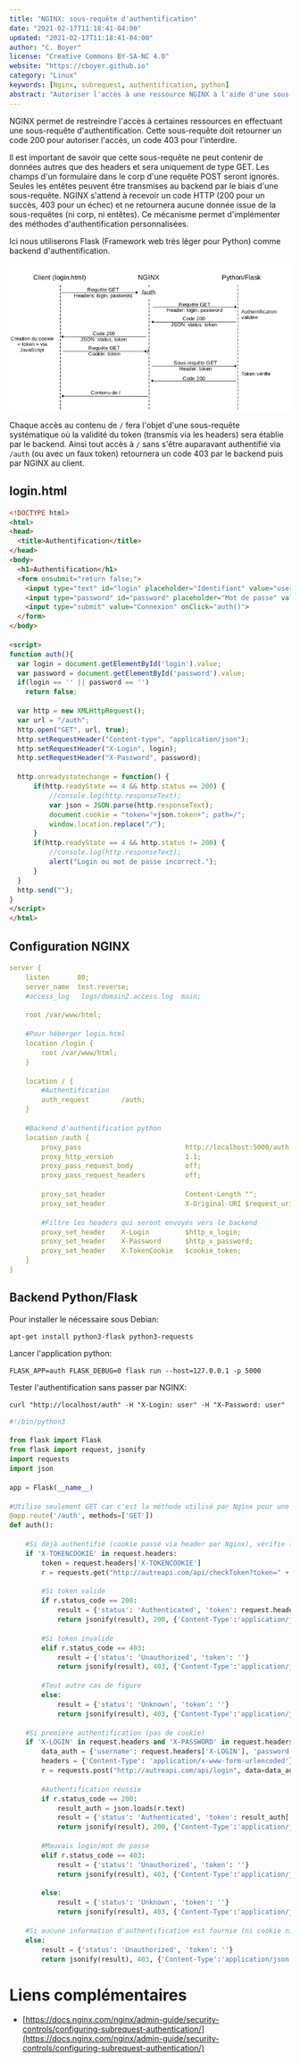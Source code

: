 ```yaml
---
title: "NGINX: sous-requête d'authentification"
date: "2021-02-17T11:18:41-04:00"
updated: "2021-02-17T11:18:41-04:00"
author: "C. Boyer"
license: "Creative Commons BY-SA-NC 4.0"
website: "https://cboyer.github.io"
category: "Linux"
keywords: [Nginx, subrequest, authentification, python]
abstract: "Autoriser l'accès à une ressource NGINX à l'aide d'une sous-requête d'authentification."
---
```



NGINX permet de restreindre l'accès à certaines ressources en effectuant une sous-requête d'authentification. Cette sous-requête doit retourner un code 200 pour autoriser l'accès, un code 403 pour l'interdire.

Il est important de savoir que cette sous-requête ne peut contenir de données autres que des headers et sera uniquement de type GET. Les champs d'un formulaire dans le corp d'une requête POST seront ignorés. Seules les entêtes peuvent être transmises au backend par le biais d'une sous-requête.
NGINX s'attend à recevoir un code HTTP (200 pour un succès, 403 pour un échec) et ne retournera aucune donnée issue de la sous-requêtes (ni corp, ni entêtes).
Ce mécanisme permet d'implémenter des méthodes d'authentification personnalisées.

Ici nous utiliserons Flask (Framework web très léger pour Python) comme backend d'authentification.



![Authentification avec une sous-requête](nginx-subrequest.jpg)


Chaque accès au contenu de `/` fera l'objet d'une sous-requête systématique où la validité du token (transmis via les headers) sera établie par le backend.
Ainsi tout accès à `/` sans s'être auparavant authentifié via `/auth` (ou avec un faux token) retournera un code 403 par le backend puis par NGINX au client.

## login.html
```HTML
<!DOCTYPE html>
<html>
<head>
  <title>Authentification</title>
</head>
<body>
  <h1>Authentification</h1>
  <form onsubmit="return false;">
    <input type="text" id="login" placeholder="Identifiant" value="user" required><br>
    <input type="password" id="password" placeholder="Mot de passe" value="user" required><br>
    <input type="submit" value="Connexion" onClick="auth()">
  </form>
</body>

<script>
function auth(){
  var login = document.getElementById('login').value;
  var password = document.getElementById('password').value;
  if(login == '' || password == '')
    return false;

  var http = new XMLHttpRequest();
  var url = "/auth";
  http.open("GET", url, true);
  http.setRequestHeader("Content-type", "application/json");
  http.setRequestHeader("X-Login", login);
  http.setRequestHeader("X-Password", password); 

  http.onreadystatechange = function() {
      if(http.readyState == 4 && http.status == 200) {
          //console.log(http.responseText);
          var json = JSON.parse(http.responseText);
          document.cookie = "token="+json.token+"; path=/";
          window.location.replace("/");
      }
      if(http.readyState == 4 && http.status != 200) {
          //console.log(http.responseText);
          alert("Login ou mot de passe incorrect.");
      }
  }
  http.send("");
}
</script>
</html>
```

## Configuration NGINX

```YAML
server {
	listen       80;
   	server_name  test.reverse;
   	#access_log   logs/domain2.access.log  main;

	root /var/www/html;

	#Pour héberger login.html
	location /login {
		root /var/www/html;
	}

	location / {
		#Authentification	
		auth_request        /auth;
	}

	#Backend d'authentification python
	location /auth {
        proxy_pass                          http://localhost:5000/auth;
        proxy_http_version                  1.1;
        proxy_pass_request_body             off;
        proxy_pass_request_headers          off;

        proxy_set_header                    Content-Length "";
        proxy_set_header                    X-Original-URI $request_uri;

        #Filtre les headers qui seront envoyés vers le backend
        proxy_set_header    X-Login	        $http_x_login;
        proxy_set_header    X-Password	    $http_x_password;
        proxy_set_header    X-TokenCookie	$cookie_token;
	}
}
```

## Backend Python/Flask

Pour installer le nécessaire sous Debian:
```Console
apt-get install python3-flask python3-requests
```

Lancer l'application python:
```Console
FLASK_APP=auth FLASK_DEBUG=0 flask run --host=127.0.0.1 -p 5000
```

Tester l'authentification sans passer par NGINX:
```Console
curl "http://localhost/auth" -H "X-Login: user" -H "X-Password: user"
```

```Python
#!/bin/python3

from flask import Flask
from flask import request, jsonify
import requests
import json

app = Flask(__name__)

#Utilise seulement GET car c'est la méthode utilisé par Nginx pour une sous-requête d'authentification
@app.route('/auth', methods=['GET'])
def auth():

    #Si déjà authentifié (cookie passé via header par Nginx), vérifie le token (via une autre API)
    if 'X-TOKENCOOKIE' in request.headers:
        token = request.headers['X-TOKENCOOKIE']
        r = requests.get("http://autreapi.com/api/checkToken?token=" + token)

        #Si token valide
        if r.status_code == 200:
            result = {'status': 'Authenticated', 'token': request.headers['X-TOKENCOOKIE']}
            return jsonify(result), 200, {'Content-Type':'application/json', 'X-Token':request.headers['X-TOKENCOOKIE']}

        #Si token invalide
        elif r.status_code == 403:
            result = {'status': 'Unauthorized', 'token': ''}
            return jsonify(result), 403, {'Content-Type':'application/json', 'X-Token':''}

        #Tout autre cas de figure
        else:
            result = {'status': 'Unknown', 'token': ''}
            return jsonify(result), 403, {'Content-Type':'application/json', 'X-Token':''}

    #Si première authentification (pas de cookie)
    if 'X-LOGIN' in request.headers and 'X-PASSWORD' in request.headers:
        data_auth = {'username': request.headers['X-LOGIN'], 'password': request.headers['X-PASSWORD']}
        headers = {'Content-Type': 'application/x-www-form-urlencoded'}
        r = requests.post("http://autreapi.com/api/login", data=data_auth, headers=headers)

        #Authentification réussie
        if r.status_code == 200:
            result_auth = json.loads(r.text)
            result = {'status': 'Authenticated', 'token': result_auth['authToken']}
            return jsonify(result), 200, {'Content-Type':'application/json', 'X-Token':result_auth['authToken']}

        #Mauvais login/mot de passe
        elif r.status_code == 403:
            result = {'status': 'Unauthorized', 'token': ''}
            return jsonify(result), 403, {'Content-Type':'application/json', 'X-Token':''}

        else:
            result = {'status': 'Unknown', 'token': ''}
            return jsonify(result), 403, {'Content-Type':'application/json', 'X-Token':''}

    #Si aucune information d'authentification est fournie (ni cookie ni headers)
    else:
        result = {'status': 'Unauthorized', 'token': ''}
        return jsonify(result), 403, {'Content-Type':'application/json', 'X-Token':''}

```



# Liens complémentaires
 - [https://docs.nginx.com/nginx/admin-guide/security-controls/configuring-subrequest-authentication/](https://docs.nginx.com/nginx/admin-guide/security-controls/configuring-subrequest-authentication/)
